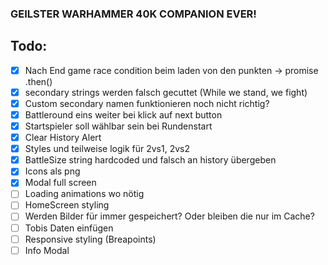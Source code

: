 ### GEILSTER WARHAMMER 40K COMPANION EVER!

## Todo:

- [x] Nach End game race condition beim laden von den punkten -> promise .then()
- [x] secondary strings werden falsch gecuttet (While we stand, we fight)
- [x] Custom secondary namen funktionieren noch nicht richtig?
- [x] Battleround eins weiter bei klick auf next button
- [x] Startspieler soll wählbar sein bei Rundenstart
- [x] Clear History Alert
- [x] Styles und teilweise logik für 2vs1, 2vs2
- [x] BattleSize string hardcoded und falsch an history übergeben
- [x] Icons als png
- [x] Modal full screen
- [ ] Loading animations wo nötig
- [ ] HomeScreen styling
- [ ] Werden Bilder für immer gespeichert? Oder bleiben die nur im Cache?
- [ ] Tobis Daten einfügen
- [ ] Responsive styling (Breapoints)
- [ ] Info Modal
